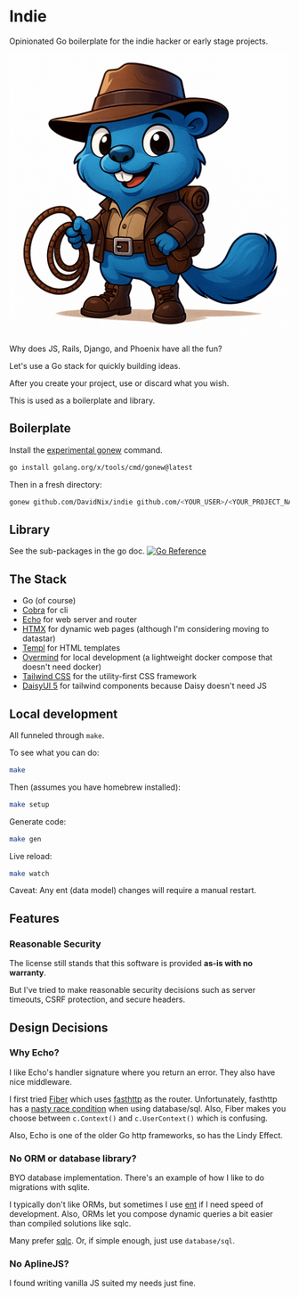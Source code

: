 # Indie

Opinionated Go boilerplate for the indie hacker or early stage projects.

![indie-logo.png](indie-logo.png)

Why does JS, Rails, Django, and Phoenix have all the fun?

Let's use a Go stack for quickly building ideas.

After you create your project, use or discard what you wish.

This is used as a boilerplate and library.

## Boilerplate

Install the [experimental gonew](https://go.dev/blog/gonew) command.

```sh
go install golang.org/x/tools/cmd/gonew@latest
```

Then in a fresh directory:

```sh
gonew github.com/DavidNix/indie github.com/<YOUR_USER>/<YOUR_PROJECT_NAME>
```

## Library

See the sub-packages in the go doc. [![Go Reference](https://pkg.go.dev/badge/github.com/DavidNix/indie.svg)](https://pkg.go.dev/github.com/DavidNix/indie)

## The Stack

- Go (of course)
- [Cobra](https://github.com/spf13/cobra) for cli
- [Echo](https://echo.labstack.com) for web server and router
- [HTMX](https://htmx.org) for dynamic web pages (although I'm considering moving to datastar)
- [Templ](https://github.com/a-h/templ) for HTML templates
- [Overmind](https://github.com/DarthSim/overmind) for local development (a lightweight docker compose that doesn't need docker)
- [Tailwind CSS](https://tailwindcss.com) for the utility-first CSS framework
- [DaisyUI 5](https://daisyui.com) for tailwind components because Daisy doesn't need JS

## Local development

All funneled through `make`.

To see what you can do:

```sh
make
```

Then (assumes you have homebrew installed):

```sh
make setup
```

Generate code:

```sh
make gen
```

Live reload:

```sh
make watch
```

Caveat: Any ent (data model) changes will require a manual restart.

## Features

### Reasonable Security

The license still stands that this software is provided **as-is with no warranty**.

But I've tried to make reasonable security decisions such as server timeouts, CSRF protection, and secure headers.

## Design Decisions

### Why Echo?

I like Echo's handler signature where you return an error. They also have nice middleware.

I first tried [Fiber](https://github.com/gofiber/fiber) which uses [fasthttp](https://github.com/fasthttp/router) as the
router. Unfortunately, fasthttp has a [nasty race condition](https://twitter.com/davidnix_/status/1720454052973044188)
when using database/sql. Also, Fiber makes you choose between `c.Context()` and `c.UserContext()` which is confusing.

Also, Echo is one of the older Go http frameworks, so has the Lindy Effect.

### No ORM or database library?

BYO database implementation. There's an example of how I like to do migrations with sqlite.

I typically don't like ORMs, but sometimes I use [ent](https://entgo.io) if I need speed of development.
Also, ORMs let you compose dynamic queries a bit easier than compiled solutions like sqlc.

Many prefer [sqlc](https://sqlc.dev). Or, if simple enough, just use `database/sql`.

### No AplineJS?

I found writing vanilla JS suited my needs just fine.
